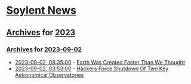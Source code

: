# [Soylent News](../../../README.md)

## [Archives](../../index.md) for [2023](../index.md)

### [Archives](../../index.md) for [2023-09-02](index.md)

* [2023-09-02, 08:35:00](https://soylentnews.org/article.pl?sid=23/09/01/1835255&from=rss) - [Earth Was Created Faster Than We Thought](https://soylentnews.org/article.pl?sid=23/09/01/1835255&from=rss)
* [2023-09-02, 03:53:00](https://soylentnews.org/article.pl?sid=23/08/31/2226237&from=rss) - [Hackers Force Shutdown Of Two Key Astronomical Observatories](https://soylentnews.org/article.pl?sid=23/08/31/2226237&from=rss)
